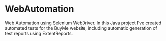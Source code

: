 # WebAutomation
Web Automation using Selenium WebDriver. In this Java project I've created automated tests for the BuyMe website, including automatic generation of test reports using ExtentReports. 
